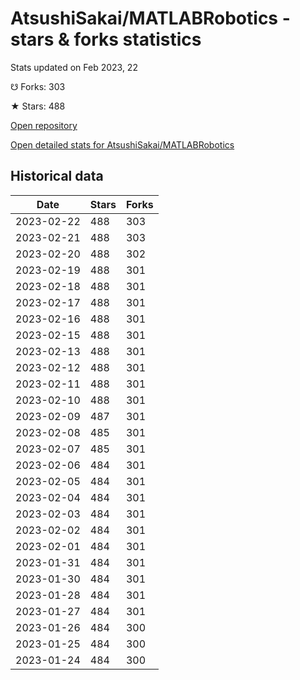 # AtsushiSakai/MATLABRobotics - stars & forks statistics

Stats updated on Feb 2023, 22

☋ Forks: 303

★ Stars: 488

[Open repository](https://github.com/AtsushiSakai/MATLABRobotics)

[Open detailed stats for AtsushiSakai/MATLABRobotics](https://reviewgithub.com/rep/AtsushiSakai/MATLABRobotics)

## Historical data
| Date | Stars | Forks |
|------|-------|-------|
| 2023-02-22 | 488 | 303 | 
| 2023-02-21 | 488 | 303 | 
| 2023-02-20 | 488 | 302 | 
| 2023-02-19 | 488 | 301 | 
| 2023-02-18 | 488 | 301 | 
| 2023-02-17 | 488 | 301 | 
| 2023-02-16 | 488 | 301 | 
| 2023-02-15 | 488 | 301 | 
| 2023-02-13 | 488 | 301 | 
| 2023-02-12 | 488 | 301 | 
| 2023-02-11 | 488 | 301 | 
| 2023-02-10 | 488 | 301 | 
| 2023-02-09 | 487 | 301 | 
| 2023-02-08 | 485 | 301 | 
| 2023-02-07 | 485 | 301 | 
| 2023-02-06 | 484 | 301 | 
| 2023-02-05 | 484 | 301 | 
| 2023-02-04 | 484 | 301 | 
| 2023-02-03 | 484 | 301 | 
| 2023-02-02 | 484 | 301 | 
| 2023-02-01 | 484 | 301 | 
| 2023-01-31 | 484 | 301 | 
| 2023-01-30 | 484 | 301 | 
| 2023-01-28 | 484 | 301 | 
| 2023-01-27 | 484 | 301 | 
| 2023-01-26 | 484 | 300 | 
| 2023-01-25 | 484 | 300 | 
| 2023-01-24 | 484 | 300 | 

